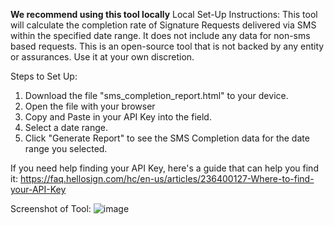 **We recommend using this tool locally**
Local Set-Up Instructions:
This tool will calculate the completion rate of Signature Requests delivered via SMS within the specified date range. It does not include any data for non-sms based requests.
This is an open-source tool that is not backed by any entity or assurances. Use it at your own discretion.


Steps to Set Up:
1. Download the file "sms_completion_report.html" to your device.
2. Open the file with your browser
3. Copy and Paste in your API Key into the field.
4. Select a date range. 
5. Click "Generate Report" to see the SMS Completion data for the date range you selected.

If you need help finding your API Key, here's a guide that can help you find it: https://faq.hellosign.com/hc/en-us/articles/236400127-Where-to-find-your-API-Key

Screenshot of Tool:
![image](https://github.com/user-attachments/assets/91f92156-f246-4f17-8261-ebb56ad7c3c8)
